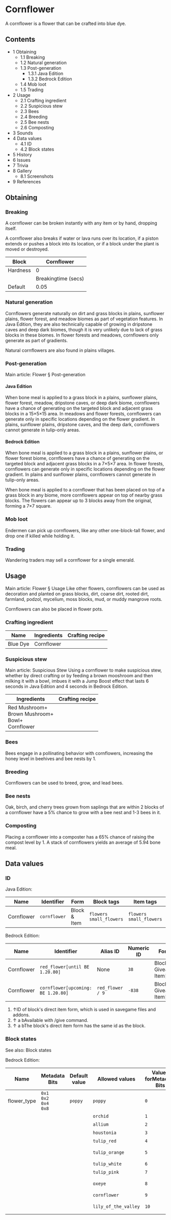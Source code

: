# Cornflower
A cornflower is a flower that can be crafted into blue dye.

## Contents
- 1 Obtaining
	- 1.1 Breaking
	- 1.2 Natural generation
	- 1.3 Post-generation
		- 1.3.1 Java Edition
		- 1.3.2 Bedrock Edition
	- 1.4 Mob loot
	- 1.5 Trading
- 2 Usage
	- 2.1 Crafting ingredient
	- 2.2 Suspicious stew
	- 2.3 Bees
	- 2.4 Breeding
	- 2.5 Bee nests
	- 2.6 Composting
- 3 Sounds
- 4 Data values
	- 4.1 ID
	- 4.2 Block states
- 5 History
- 6 Issues
- 7 Trivia
- 8 Gallery
	- 8.1 Screenshots
- 9 References

## Obtaining
### Breaking
A cornflower can be broken instantly with any item or by hand, dropping itself.

A cornflower also breaks if water or lava runs over its location, if a piston extends or pushes a block into its location, or if a block under the plant is moved or destroyed.

| Block    | Cornflower          |
|----------|---------------------|
| Hardness | 0                   |
|          | Breakingtime (secs) |
| Default  | 0.05                |

### Natural generation
Cornflowers generate naturally on dirt and grass blocks in plains, sunflower plains, flower forest, and meadow biomes as part of vegetation features. In Java Edition, they are also technically capable of growing in dripstone caves and deep dark biomes, though it is very unlikely due to lack of grass blocks in these biomes. In flower forests and meadows, cornflowers only generate as part of gradients. 

Natural cornflowers are also found in plains villages.


### Post-generation
Main article: Flower § Post-generation
#### Java Edition
When bone meal is applied to a grass block in a plains, sunflower plains, flower forest, meadow, dripstone caves, or deep dark biome, cornflowers have a chance of generating on the targeted block and adjacent grass blocks in a 15×5×15 area. In meadows and flower forests, cornflowers can generate only in specific locations depending on the flower gradient. In plains, sunflower plains, dripstone caves, and the deep dark, cornflowers cannot generate in tulip-only areas.

#### Bedrock Edition
When bone meal is applied to a grass block in a plains, sunflower plains, or flower forest biome, cornflowers have a chance of generating on the targeted block and adjacent grass blocks in a 7×5×7 area. In flower forests, cornflowers can generate only in specific locations depending on the flower gradient. In plains and sunflower plains, cornflowers cannot generate in tulip-only areas.

When bone meal is applied to a cornflower that has been placed on top of a grass block in any biome, more cornflowers appear on top of nearby grass blocks. The flowers can appear up to 3 blocks away from the original, forming a 7×7 square.

### Mob loot
Endermen can pick up cornflowers, like any other one-block-tall flower, and drop one if killed while holding it.

### Trading
Wandering traders may sell a cornflower for a single emerald.

## Usage
Main article: Flower § Usage
Like other flowers, cornflowers can be used as decoration and planted on grass blocks, dirt, coarse dirt, rooted dirt, farmland, podzol, mycelium, moss blocks, mud, or muddy mangrove roots.

Cornflowers can also be placed in flower pots.

### Crafting ingredient
| Name     | Ingredients | Crafting recipe |
|----------|-------------|-----------------|
| Blue Dye | Cornflower  |                 |

### Suspicious stew
Main article: Suspicious Stew
Using a cornflower to make suspicious stew, whether by direct crafting or by feeding a brown mooshroom and then milking it with a bowl, imbues it with a Jump Boost effect that lasts 6 seconds in Java Edition and 4 seconds in Bedrock Edition.

| Ingredients                                                | Crafting recipe |
|------------------------------------------------------------|-----------------|
| Red Mushroom+<br/>Brown Mushroom+<br/>Bowl+<br/>Cornflower |                 |

### Bees
Bees engage in a pollinating behavior with cornflowers, increasing the honey level in beehives and bee nests by 1.

### Breeding
Cornflowers can be used to breed, grow, and lead bees.

### Bee nests
Oak, birch, and cherry trees grown from saplings that are within 2 blocks of a cornflower have a 5% chance to grow with a bee nest and 1-3 bees in it.

### Composting
Placing a cornflower into a composter has a 65% chance of raising the compost level by 1. A stack of cornflowers yields an average of 5.94 bone meal.

## Data values
### ID
Java Edition:

| Name       | Identifier   | Form         | Block tags                    | Item tags                     | Translation key              |
|------------|--------------|--------------|-------------------------------|-------------------------------|------------------------------|
| Cornflower | `cornflower` | Block & Item | `flowers`<br/>`small_flowers` | `flowers`<br/>`small_flowers` | `block.minecraft.cornflower` |

Bedrock Edition:

| Name       | Identifier                          | Alias ID         | Numeric ID | Form                       | Item ID[i 1]   | Translation key                   |
|------------|-------------------------------------|------------------|------------|----------------------------|----------------|-----------------------------------|
| Cornflower | `red_flower‌[until BE 1.20.80]`     | None             | `38`       | Block & Giveable Item[i 2] | Identical[i 3] | `tile.red_flower.cornflower.name` |
| Cornflower | `cornflower‌[upcoming: BE 1.20.80]` | `red_flower / 9` | `-838`     | Block & Giveable Item[i 2] | Identical[i 3] | `tile.red_flower.cornflower.name` |

1. ↑ID of block's direct item form, which is used in savegame files and addons.
2. ↑ a bAvailable with /give command.
3. ↑ a bThe block's direct item form has the same id as the block.

### Block states
See also: Block states

Bedrock Edition:

| Name        | Metadata Bits                       | Default value | Allowed values       | Values forMetadata Bits | Description        |
|-------------|-------------------------------------|---------------|----------------------|-------------------------|--------------------|
| flower_type | `0x1`<br/>`0x2`<br/>`0x4`<br/>`0x8` | `poppy`       | `poppy`              | `0`                     | Poppy              |
|             |                                     |               | `orchid`             | `1`                     | Blue Orchid        |
|             |                                     |               | `allium`             | `2`                     | Allium             |
|             |                                     |               | `houstonia`          | `3`                     | Azure Bluet        |
|             |                                     |               | `tulip_red`          | `4`                     | Red Tulip          |
|             |                                     |               | `tulip_orange`       | `5`                     | Orange Tulip       |
|             |                                     |               | `tulip_white`        | `6`                     | White Tulip        |
|             |                                     |               | `tulip_pink`         | `7`                     | Pink Tulip         |
|             |                                     |               | `oxeye`              | `8`                     | Oxeye Daisy        |
|             |                                     |               | `cornflower`         | `9`                     | Cornflower         |
|             |                                     |               | `lily_of_the_valley` | `10`                    | Lily of the Valley |

